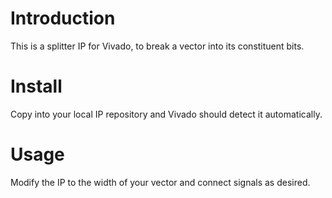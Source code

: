 # Introduction
This is a splitter IP for Vivado, to break a vector into its constituent bits.

# Install
Copy into your local IP repository and Vivado should detect it automatically.

# Usage
Modify the IP to the width of your vector and connect signals as desired.
